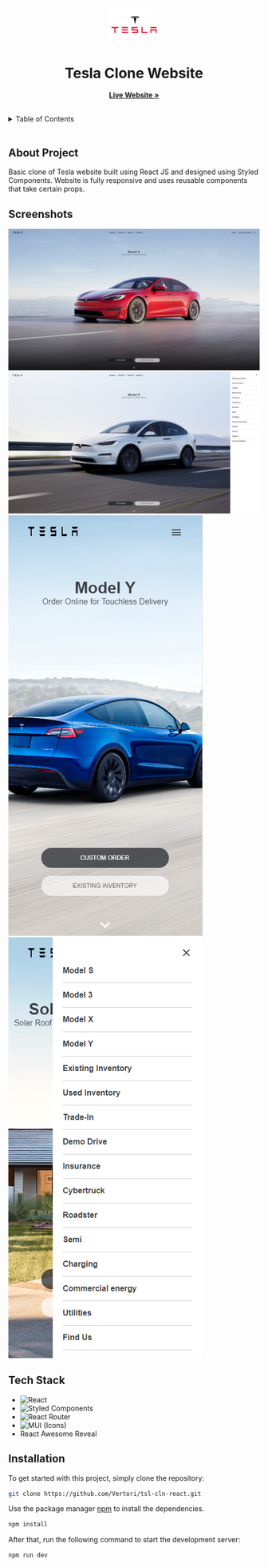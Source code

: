 <br/>
<div align="center">
  <a href="">
    <img src="public/assets/logo2.png" width="100" alt="Logo">
  </a>

  <h1 align="center">Tesla Clone Website</h1>

  <p align="center">
    <a href=""><strong>Live Website »</strong></a>
    <br/>
    <br/>
  </p>
</div>

<details>
  <summary>Table of Contents</summary>
  <ol>
    <li>
      <a href="#about-project">About Project</a>
    </li>
    <li>
      <a href="#screenshots">Screenshots</a>
    </li>
    <li><a href="#tech-stack">Tech Stack</a></li>
    <li>
      <a href="#installation">Installation</a>
    </li>
  </ol>
</details>
 <br />

## About Project

Basic clone of Tesla website built using React JS and designed using Styled Components. Website is fully responsive and uses reusable components that take certain props.

## Screenshots

<img src="public/assets/screenshots/teslaScreen1.png"/>
<img src="public/assets/screenshots/teslaScreen2.png"/>
<img src="public/assets/screenshots/teslaMobile1.png"/> &nbsp;  <img src="public/assets/screenshots/teslaMobile2.png"/>

## Tech Stack

- ![React](https://img.shields.io/badge/react-%2320232a.svg?style=for-the-badge&logo=react&logoColor=%2361DAFB)
- ![Styled Components](https://img.shields.io/badge/styled--components-DB7093?style=for-the-badge&logo=styled-components&logoColor=white)
- ![React Router](https://img.shields.io/badge/React_Router-CA4245?style=for-the-badge&logo=react-router&logoColor=white)
- ![MUI](https://img.shields.io/badge/MUI-%230081CB.svg?style=for-the-badge&logo=mui&logoColor=white) (Icons)
- React Awesome Reveal

## Installation

To get started with this project, simply clone the repository:

```bash
git clone https://github.com/Vertori/tsl-cln-react.git
```

Use the package manager [npm](https://www.npmjs.com/) to install the dependencies.

```bash
npm install
```

After that, run the following command to start the development server:

```bash
npm run dev
```
